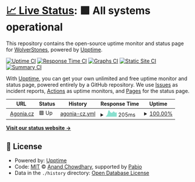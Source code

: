 # [📈 Live Status](https://WolverStones.github.io/uptime-monitor): <!--live status--> **🟩 All systems operational**

This repository contains the open-source uptime monitor and status page for [WolverStones](https://agonia.cz), powered by [Upptime](https://github.com/upptime/upptime).

[![Uptime CI](https://github.com/WolverStones/uptime-monitor/workflows/Uptime%20CI/badge.svg)](https://github.com/WolverStones/uptime-monitor/actions?query=workflow%3A%22Uptime+CI%22)
[![Response Time CI](https://github.com/WolverStones/uptime-monitor/workflows/Response%20Time%20CI/badge.svg)](https://github.com/WolverStones/uptime-monitor/actions?query=workflow%3A%22Response+Time+CI%22)
[![Graphs CI](https://github.com/WolverStones/uptime-monitor/workflows/Graphs%20CI/badge.svg)](https://github.com/WolverStones/uptime-monitor/actions?query=workflow%3A%22Graphs+CI%22)
[![Static Site CI](https://github.com/WolverStones/uptime-monitor/workflows/Static%20Site%20CI/badge.svg)](https://github.com/WolverStones/uptime-monitor/actions?query=workflow%3A%22Static+Site+CI%22)
[![Summary CI](https://github.com/WolverStones/uptime-monitor/workflows/Summary%20CI/badge.svg)](https://github.com/WolverStones/uptime-monitor/actions?query=workflow%3A%22Summary+CI%22)

With [Upptime](https://upptime.js.org), you can get your own unlimited and free uptime monitor and status page, powered entirely by a GitHub repository. We use [Issues](https://github.com/WolverStones/uptime-monitor/issues) as incident reports, [Actions](https://github.com/WolverStones/uptime-monitor/actions) as uptime monitors, and [Pages](https://WolverStones.github.io/uptime-monitor) for the status page.

<!--start: status pages-->
<!-- This summary is generated by Upptime (https://github.com/upptime/upptime) -->
<!-- Do not edit this manually, your changes will be overwritten -->
<!-- prettier-ignore -->
| URL | Status | History | Response Time | Uptime |
| --- | ------ | ------- | ------------- | ------ |
| <img alt="" src="https://icons.duckduckgo.com/ip3/agonia.cz.ico" height="13"> [Agonia.cz](https://agonia.cz) | 🟩 Up | [agonia-cz.yml](https://github.com/WolverStones/uptime-monitor/commits/HEAD/history/agonia-cz.yml) | <details><summary><img alt="Response time graph" src="./graphs/agonia-cz/response-time-week.png" height="20"> 205ms</summary><br><a href="https://WolverStones.github.io/uptime-monitor/history/agonia-cz"><img alt="Response time 207" src="https://img.shields.io/endpoint?url=https%3A%2F%2Fraw.githubusercontent.com%2FWolverStones%2Fuptime-monitor%2FHEAD%2Fapi%2Fagonia-cz%2Fresponse-time.json"></a><br><a href="https://WolverStones.github.io/uptime-monitor/history/agonia-cz"><img alt="24-hour response time 100" src="https://img.shields.io/endpoint?url=https%3A%2F%2Fraw.githubusercontent.com%2FWolverStones%2Fuptime-monitor%2FHEAD%2Fapi%2Fagonia-cz%2Fresponse-time-day.json"></a><br><a href="https://WolverStones.github.io/uptime-monitor/history/agonia-cz"><img alt="7-day response time 205" src="https://img.shields.io/endpoint?url=https%3A%2F%2Fraw.githubusercontent.com%2FWolverStones%2Fuptime-monitor%2FHEAD%2Fapi%2Fagonia-cz%2Fresponse-time-week.json"></a><br><a href="https://WolverStones.github.io/uptime-monitor/history/agonia-cz"><img alt="30-day response time 205" src="https://img.shields.io/endpoint?url=https%3A%2F%2Fraw.githubusercontent.com%2FWolverStones%2Fuptime-monitor%2FHEAD%2Fapi%2Fagonia-cz%2Fresponse-time-month.json"></a><br><a href="https://WolverStones.github.io/uptime-monitor/history/agonia-cz"><img alt="1-year response time 207" src="https://img.shields.io/endpoint?url=https%3A%2F%2Fraw.githubusercontent.com%2FWolverStones%2Fuptime-monitor%2FHEAD%2Fapi%2Fagonia-cz%2Fresponse-time-year.json"></a></details> | <details><summary><a href="https://WolverStones.github.io/uptime-monitor/history/agonia-cz">100.00%</a></summary><a href="https://WolverStones.github.io/uptime-monitor/history/agonia-cz"><img alt="All-time uptime 100.00%" src="https://img.shields.io/endpoint?url=https%3A%2F%2Fraw.githubusercontent.com%2FWolverStones%2Fuptime-monitor%2FHEAD%2Fapi%2Fagonia-cz%2Fuptime.json"></a><br><a href="https://WolverStones.github.io/uptime-monitor/history/agonia-cz"><img alt="24-hour uptime 100.00%" src="https://img.shields.io/endpoint?url=https%3A%2F%2Fraw.githubusercontent.com%2FWolverStones%2Fuptime-monitor%2FHEAD%2Fapi%2Fagonia-cz%2Fuptime-day.json"></a><br><a href="https://WolverStones.github.io/uptime-monitor/history/agonia-cz"><img alt="7-day uptime 100.00%" src="https://img.shields.io/endpoint?url=https%3A%2F%2Fraw.githubusercontent.com%2FWolverStones%2Fuptime-monitor%2FHEAD%2Fapi%2Fagonia-cz%2Fuptime-week.json"></a><br><a href="https://WolverStones.github.io/uptime-monitor/history/agonia-cz"><img alt="30-day uptime 100.00%" src="https://img.shields.io/endpoint?url=https%3A%2F%2Fraw.githubusercontent.com%2FWolverStones%2Fuptime-monitor%2FHEAD%2Fapi%2Fagonia-cz%2Fuptime-month.json"></a><br><a href="https://WolverStones.github.io/uptime-monitor/history/agonia-cz"><img alt="1-year uptime 100.00%" src="https://img.shields.io/endpoint?url=https%3A%2F%2Fraw.githubusercontent.com%2FWolverStones%2Fuptime-monitor%2FHEAD%2Fapi%2Fagonia-cz%2Fuptime-year.json"></a></details>

<!--end: status pages-->

[**Visit our status website →**](https://WolverStones.github.io/uptime-monitor)

## 📄 License

- Powered by: [Upptime](https://github.com/upptime/upptime)
- Code: [MIT](./LICENSE) © [Anand Chowdhary](https://anandchowdhary.com), supported by [Pabio](https://pabio.com)
- Data in the `./history` directory: [Open Database License](https://opendatacommons.org/licenses/odbl/1-0/)
